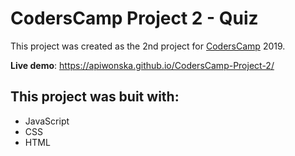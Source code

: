 # CodersCamp Project 2 - Quiz

This project was created as the 2nd project for [CodersCamp](https://coderscamp.edu.pl/) 2019.

**Live demo**: https://apiwonska.github.io/CodersCamp-Project-2/

## This project was buit with:

- JavaScript
- CSS
- HTML
